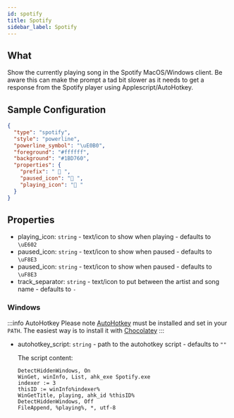 ```yaml
---
id: spotify
title: Spotify
sidebar_label: Spotify
---
```


## What

Show the currently playing song in the Spotify MacOS/Windows client.
Be aware this can make the prompt a tad bit slower as it needs to get a response from the Spotify player using Applescript/AutoHotkey.

## Sample Configuration

```json
{
  "type": "spotify",
  "style": "powerline",
  "powerline_symbol": "\uE0B0",
  "foreground": "#ffffff",
  "background": "#1BD760",
  "properties": {
    "prefix": "  ",
    "paused_icon": " ",
    "playing_icon": " "
  }
}
```

## Properties

- playing_icon: `string` - text/icon to show when playing - defaults to `\uE602 `
- paused_icon: `string` - text/icon to show when paused - defaults to `\uF8E3 `
- paused_icon: `string` - text/icon to show when paused - defaults to `\uF8E3  `
- track_separator: `string` - text/icon to put between the artist and song name - defaults to ` - `

### Windows

:::info AutoHotkey
Please note [AutoHotkey](https://www.autohotkey.com/) must be installed and set in your `PATH`.
The easiest way is to install it with [Chocolatey](https://chocolatey.org/packages/autohotkey.portable/1.1.33.02)
:::

- autohotkey_script: `string` - path to the autohotkey script - defaults to `""`

  The script content:

  ``` AutoHotkey
  DetectHiddenWindows, On
  WinGet, winInfo, List, ahk_exe Spotify.exe
  indexer := 3
  thisID := winInfo%indexer%
  WinGetTitle, playing, ahk_id %thisID%
  DetectHiddenWindows, Off
  FileAppend, %playing%, *, utf-8
  ```
